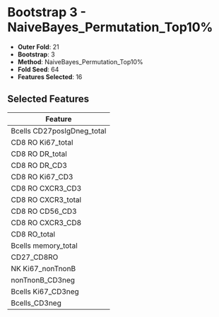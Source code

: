 # Bootstrap 3 - NaiveBayes_Permutation_Top10%

- **Outer Fold**: 21
- **Bootstrap**: 3
- **Method**: NaiveBayes_Permutation_Top10%
- **Fold Seed**: 64
- **Features Selected**: 16

## Selected Features

| Feature |
|---------|
| Bcells CD27posIgDneg_total |
| CD8 RO Ki67_total |
| CD8 RO DR_total |
| CD8 RO DR_CD3 |
| CD8  RO Ki67_CD3 |
| CD8 RO CXCR3_CD3 |
| CD8 RO CXCR3_total |
| CD8 RO CD56_CD3 |
| CD8 RO CXCR3_CD8 |
| CD8 RO_total |
| Bcells memory_total |
| CD27_CD8RO |
| NK Ki67_nonTnonB |
| nonTnonB_CD3neg |
| Bcells Ki67_CD3neg |
| Bcells_CD3neg |

